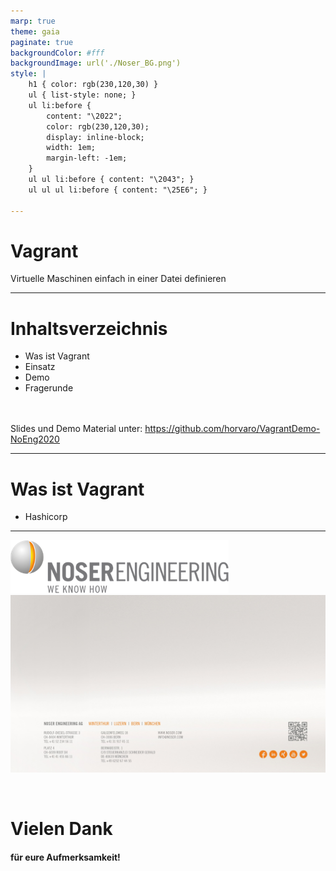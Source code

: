 ```yaml
---
marp: true
theme: gaia
paginate: true
backgroundColor: #fff
backgroundImage: url('./Noser_BG.png')
style: |
    h1 { color: rgb(230,120,30) }
    ul { list-style: none; }
    ul li:before {
        content: "\2022";
        color: rgb(230,120,30);
        display: inline-block;
        width: 1em;
        margin-left: -1em;
    }
    ul ul li:before { content: "\2043"; }
    ul ul ul li:before { content: "\25E6"; }

---
```

<!-- _class: lead  -->
# Vagrant
Virtuelle Maschinen einfach in einer Datei definieren


---
# Inhaltsverzeichnis

- Was ist Vagrant
- Einsatz
- Demo
- Fragerunde

<br /><br />
Slides und Demo Material unter:
https://github.com/horvaro/VagrantDemo-NoEng2020

---
# Was ist Vagrant

* Hashicorp

---

![](Noser_Engineering_Logo.png)
![bg](Noser_Endcard.png)

<br />

# Vielen Dank
#### für eure Aufmerksamkeit!